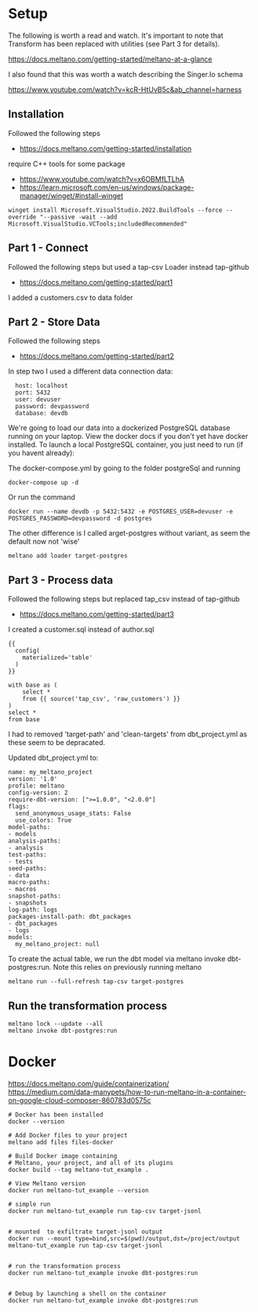 
# Setup 

The following is worth a read and watch. It's important to note that Transform has been replaced with utilities (see Part 3 for details).

https://docs.meltano.com/getting-started/meltano-at-a-glance

I also found that this was worth a watch describing the Singer.Io schema

https://www.youtube.com/watch?v=kcR-HtUvB5c&ab_channel=harness

## Installation 

Followed the following steps 
- https://docs.meltano.com/getting-started/installation


require C++ tools for some package

- https://www.youtube.com/watch?v=x6OBMfLTLhA
- https://learn.microsoft.com/en-us/windows/package-manager/winget/#install-winget


```
winget install Microsoft.VisualStudio.2022.BuildTools --force --override "--passive -wait --add Microsoft.VisualStudio.VCTools;includedRecommended"
```

## Part 1 - Connect

Followed the following steps but used a tap-csv Loader instead tap-github
- https://docs.meltano.com/getting-started/part1

I added a customers.csv to data folder


## Part 2 - Store Data

Followed the following steps
- https://docs.meltano.com/getting-started/part2

In step two I used a different data connection data:

      host: localhost
      port: 5432
      user: devuser
      password: devpassword
      database: devdb


We're going to load our data into a dockerized PostgreSQL database running on your laptop. View the docker docs if you don't yet have docker installed. To launch a local PostgreSQL container, you just need to run (if you havent already):


The docker-compose.yml by going to the folder postgreSql and running
```
docker-compose up -d
```

Or run the command

```
docker run --name devdb -p 5432:5432 -e POSTGRES_USER=devuser -e POSTGRES_PASSWORD=devpassword -d postgres
```

The other difference is I called arget-postgres without variant, as seem the default now not 'wise'

```
meltano add loader target-postgres
```

## Part 3 - Process data

Followed the following steps but replaced tap_csv instead of tap-github
- https://docs.meltano.com/getting-started/part3

I created a customer.sql instead of author.sql
```
{{
  config(
    materialized='table'
  )
}}

with base as (
    select *
    from {{ source('tap_csv', 'raw_customers') }}
)
select *
from base
```

I had to removed 'target-path' and 'clean-targets' from dbt_project.yml as these seem to be depracated.

Updated dbt_project.yml to:

```
name: my_meltano_project
version: '1.0'
profile: meltano
config-version: 2
require-dbt-version: [">=1.0.0", "<2.0.0"]
flags:
  send_anonymous_usage_stats: False
  use_colors: True
model-paths:
- models
analysis-paths:
- analysis
test-paths:
- tests
seed-paths:
- data
macro-paths:
- macros
snapshot-paths:
- snapshots
log-path: logs
packages-install-path: dbt_packages
- dbt_packages
- logs
models:
  my_meltano_project: null

```

To create the actual table, we run the dbt model via meltano invoke dbt-postgres:run. Note this relies on previously running meltano

```
meltano run --full-refresh tap-csv target-postgres
```

## Run the transformation process


```
meltano lock --update --all
meltano invoke dbt-postgres:run
```


# Docker

https://docs.meltano.com/guide/containerization/
https://medium.com/data-manypets/how-to-run-meltano-in-a-container-on-google-cloud-composer-860783d0575c

```
# Docker has been installed
docker --version

# Add Docker files to your project
meltano add files files-docker

# Build Docker image containing
# Meltano, your project, and all of its plugins
docker build --tag meltano-tut_example .
```

```
# View Meltano version
docker run meltano-tut_example --version

# simple run
docker run meltano-tut_example run tap-csv target-jsonl


# mounted  to exfiltrate target-jsonl output
docker run --mount type=bind,src=$(pwd)/output,dst=/project/output meltano-tut_example run tap-csv target-jsonl


# run the transformation process
docker run meltano-tut_example invoke dbt-postgres:run


# Debug by launching a shell on the container
docker run meltano-tut_example invoke dbt-postgres:run 



```